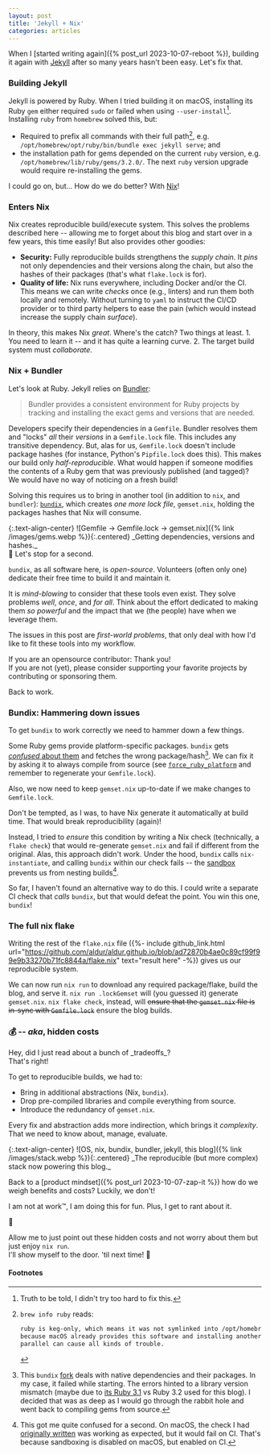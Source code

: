 ```yaml
---
layout: post
title: 'Jekyll + Nix'
categories: articles
---
```


When I [started writing again]({% post_url 2023-10-07-reboot %}), building it
again with [Jekyll](https://jekyllrb.com) after so many years hasn't been easy.
Let's fix that.

### Building Jekyll

Jekyll is powered by Ruby. When I tried building it on macOS, installing its
Ruby `gem` either required `sudo` or failed when using `--user-install`[^gem].
Installing `ruby` from `homebrew` solved this, but:

- Required to prefix all commands with their full path[^keg_only], e.g.
  `/opt/homebrew/opt/ruby/bin/bundle exec jekyll serve`; and
- the installation path for gems depended on the current `ruby` version, e.g.
  `/opt/homebrew/lib/ruby/gems/3.2.0/`. The next `ruby` version upgrade would
  require re-installing the gems.

I could go on, but... How do we do better? With [Nix](https://nixos.org)!

### Enters Nix

Nix creates reproducible build/execute system. This solves the problems
described here -- allowing me to forget about this blog and start over in a few
years, this time easily! But also provides other goodies:

- **Security:** Fully reproducible builds strengthens the _supply chain_. It
  _pins_ not only dependencies and their versions along the chain, but also the
  hashes of their packages (that's what `flake.lock` is for).
- **Quality of life:** Nix runs everywhere, including Docker and/or the CI. This
  means we can write _checks_ once (e.g., linters) and run them both locally and
  remotely. Without turning to `yaml` to instruct the CI/CD provider or to third
  party helpers to ease the pain (which would instead increase the supply chain
  _surface_).

In theory, this makes Nix _great_. Where's the catch? Two things at least. 1.
You need to learn it -- and it has quite a learning curve. 2. The target build
system must _collaborate_.

### Nix + Bundler

Let's look at Ruby. Jekyll relies on [Bundler](https://bundler.io):

> Bundler provides a consistent environment for Ruby projects by tracking and
> installing the exact gems and versions that are needed.

Developers specify their dependencies in a `Gemfile`. Bundler resolves them and
"locks" _all_ their _versions_ in a `Gemfile.lock` file. This includes any
transitive dependency. But, alas for us, `Gemfile.lock` doesn't include package
hashes (for instance, Python's `Pipfile.lock` does this). This makes our build
only _half-reproducible_. What would happen if someone modifies the contents of
a Ruby gem that was previously published (and tagged)? We would have no way of
noticing on a fresh build!

Solving this requires us to bring in another tool (in addition to `nix`, and
`bundler`): [`bundix`](https://github.com/nix-community/bundix), which creates
_one more lock file_, `gemset.nix`, holding the packages hashes that Nix will
consume.

<div class="note" markdown="1">
{:.text-align-center}
![Gemfile → Gemfile.lock → gemset.nix]({% link /images/gems.webp %}){:.centered}
_Getting dependencies, versions and hashes._
</div>

<div class="tip" markdown="1">
🛑 Let's stop for a second.

`bundix`, as all software here, is _open-source_. Volunteers (often only one)
dedicate their free time to build it and maintain it.

It is _mind-blowing_ to consider that these tools even exist. They solve problems
_well_, _once_, and _for all_. Think about the effort dedicated to making them
_so powerful_ and the impact that we (the people) have when we leverage them.

The issues in this post are _first-world problems_, that only deal with how I'd
like to fit these tools into my workflow.

If you are an opensource contributor: Thank you!
<br>
If you are not (yet), please
consider supporting your favorite projects by contributing or sponsoring them.

Back to work.

</div>

### Bundix: Hammering down issues

To get `bundix` to work correctly we need to hammer down a few things.

Some Ruby gems provide platform-specific packages. `bundix` gets [_confused_
about them](https://github.com/nix-community/bundix/issues/88) and fetches the
wrong package/hash[^bundix]. We can fix it by asking it to always compile from
source (see
[`force_ruby_platform`](https://bundler.io/v2.4/man/bundle-config.1.html) and
remember to regenerate your `Gemfile.lock`).

Also, we now need to keep `gemset.nix` up-to-date if we make changes to
`Gemfile.lock`.

<div class="warning" markdown="1">
Don't be tempted, as I was, to have Nix generate it automatically at build time.
That would break reproducibility (again)!
</div>

Instead, I tried to _ensure_ this condition by writing a Nix check (technically,
a `flake check`) that would re-generate `gemset.nix` and fail if different from
the original. Alas, this approach didn't work. Under the hood, `bundix` calls
`nix-instantiate`, and calling `bundix` within our check fails -- the
[sandbox](https://discourse.nixos.org/t/what-is-sandboxing-and-what-does-it-entail/15533)
prevents us from nesting builds[^sandbox].

So far, I haven't found an alternative way to do this. I could write a separate
CI check that _calls_ `bundix`, but that would defeat the point. You win this
one, `bundix`!

### The full nix flake

Writing the rest of the `flake.nix` file ({%- include github_link.html
url="https://github.com/aldur/aldur.github.io/blob/ad72870b4ae0c89cf99f99e9b33270b71fc8844a/flake.nix"
text="result here" -%}) gives us our reproducible system.

We can now run `nix run` to download any required package/flake, build the blog,
and serve it. `nix run .lockGemset` will (you guessed it) generate `gemset.nix`.
`nix flake check`, instead, will ~~ensure that the `gemset.nix` file is in-sync
with `Gemfile.lock`~~ ensure the blog builds.

### 💰 -- _aka_, hidden costs

<div class="note" markdown="1">
Hey, did I just read about a bunch of _tradeoffs_? <br>
That's right!
</div>

To get to reproducible builds, we had to:

- Bring in additional abstractions (Nix, `bundix`).
- Drop pre-compiled libraries and compile everything from source.
- Introduce the redundancy of `gemset.nix`.

Every fix and abstraction adds more indirection, which brings it _complexity_.
That we need to know about, manage, evaluate.

<div class="note" markdown="1">
{:.text-align-center}
![OS, nix, bundix, bundler, jekyll, this blog]({% link /images/stack.webp %}){:.centered}
_The reproducible (but more complex) stack now powering this blog._
</div>

Back to a [product mindset]({% post_url 2023-10-07-zap-it %}) how do we weigh
benefits and costs? Luckily, we don't!

I am not at work™, I am doing this for fun. Plus, I get to rant about it.

<div class="note" markdown="1">
🥷

Allow me to just point out these hidden costs and not worry about them but
just enjoy `nix run`. <br>
I'll show myself to the door. 'til next time! 👋

</div>

#### Footnotes

[^gem]: Truth to be told, I didn't try too hard to fix this.
[^bundix]:
    This `bundix` [fork](https://github.com/inscapist/bundix) deals with
    native dependencies and their packages. In my case, it failed while starting.
    The errors hinted to a library version mismatch (maybe due to [its Ruby
    3.1](https://github.com/inscapist/bundix/blob/5cb01869cb09fb367c02527b1f66707fb9277076/flake.nix#L21)
    vs Ruby 3.2 used for this blog). I decided that was as deep as I would go
    through the rabbit hole and went back to compiling gems from source.

[^keg_only]: `brew info ruby` reads:

    ```txt
    ruby is keg-only, which means it was not symlinked into /opt/homebrew,
    because macOS already provides this software and installing another version in
    parallel can cause all kinds of trouble.
    ```

[^sandbox]:
    This got me quite confused for a second. On macOS, the check I had
    [originally written](https://github.com/aldur/aldur.github.io/pull/4/files/774d4792fa7265a99b7c19390cfec2c13293897a#diff-206b9ce276ab5971a2489d75eb1b12999d4bf3843b7988cbe8d687cfde61dea0R95) was working as expected, but it would fail on CI. That's
    because sandboxing is disabled on macOS, but enabled on CI.
